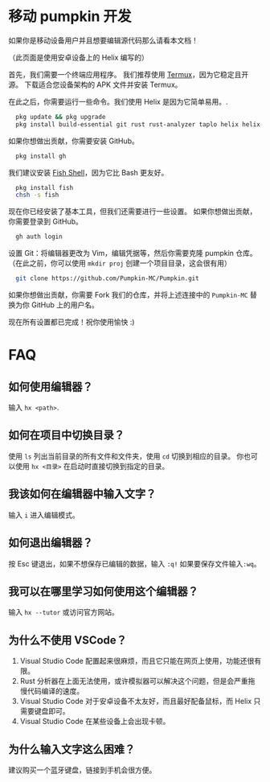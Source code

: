 # 移动 pumpkin 开发

如果你是移动设备用户并且想要编辑源代码那么请看本文档！

（此页面是使用安卓设备上的 Helix 编写的）

首先，我们需要一个终端应用程序。
我们推荐使用 [Termux](https://github.com/termux/termux-app/releases)，因为它稳定且开源。
下载适合您设备架构的 APK 文件并安装 Termux。

在此之后，你需要运行一些命令。我们使用 Helix 是因为它简单易用。.
```bash
  pkg update && pkg upgrade
  pkg install build-essential git rust rust-analyzer taplo helix helix-grammar nodejs
```

如果你想做出贡献，你需要安装 GitHub。
```bash
  pkg install gh
```

我们建议安装 [Fish Shell](https://github.com/fish-shell/fish-shell)，因为它比 Bash 更友好。
```bash
  pkg install fish
  chsh -s fish
```

现在你已经安装了基本工具，但我们还需要进行一些设置。
如果你想做出贡献，你需要登录到 GitHub。
```bash
  gh auth login
```

设置 Git：将编辑器更改为 Vim，编辑凭据等，然后你需要克隆 pumpkin 仓库。
（在此之前，你可以使用 `mkdir proj` 创建一个项目目录，这会很有用）
```bash
  git clone https://github.com/Pumpkin-MC/Pumpkin.git
```

如果你想做出贡献，你需要 Fork 我们的仓库，并将上述连接中的 `Pumpkin-MC` 替换为你 GitHub 上的用户名。

现在所有设置都已完成！祝你使用愉快 :)

# FAQ

## 如何使用编辑器？
输入 `hx <path>`.

## 如何在项目中切换目录？
使用 `ls` 列出当前目录的所有文件和文件夹，使用 `cd` 切换到相应的目录。
你也可以使用 `hx <目录>` 在启动时直接切换到指定的目录。

## 我该如何在编辑器中输入文字？
输入 `i` 进入编辑模式。

## 如何退出编辑器？
按 Esc 键退出，如果不想保存已编辑的数据，输入 `:q!` 如果要保存文件输入`:wq`。

## 我可以在哪里学习如何使用这个编辑器？
输入 `hx --tutor` 或访问官方网站。

## 为什么不使用 VSCode？
1) Visual Studio Code 配置起来很麻烦，而且它只能在网页上使用，功能还很有限。
2) Rust 分析器在上面无法使用，或许模拟器可以解决这个问题，但是会严重拖慢代码编译的速度。
3) Visual Studio Code 对于安卓设备不太友好，而且最好配备鼠标，而 Helix 只需要键盘即可。
4) Visual Studio Code 在某些设备上会出现卡顿。



## 为什么输入文字这么困难？
建议购买一个蓝牙键盘，链接到手机会很方便。
